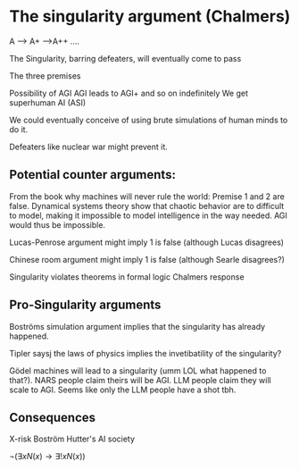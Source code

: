 

# The singularity argument (Chalmers)

A --> A+ -->A++ ....

The Singularity, barring defeaters, will eventually come to pass

The three premises

Possibility of AGI
AGI leads to AGI+ and so on indefinitely
We get superhuman AI (ASI)

We could eventually conceive of using brute simulations of human minds to do it.

Defeaters like nuclear war might prevent it. 

## Potential counter arguments:

From the book why machines will never rule the world: 
Premise 1 and 2 are false. Dynamical systems theory show that chaotic behavior are to difficult to model, making it impossible to model intelligence in the way needed. AGI would thus be impossible.

Lucas-Penrose argument might imply 1 is false (although Lucas disagrees)

Chinese room argument might imply 1 is false (although Searle disagrees?)


Singularity violates theorems in formal logic
Chalmers response



## Pro-Singularity arguments


Boströms simulation argument implies that the singularity has already happened. 


Tipler saysj the laws of physics implies the invetibatility of the singularity?

Gödel machines will lead to a singularity (umm LOL what happened to that?). NARS people claim theirs will be AGI. LLM people claim they will scale to AGI. Seems like only the LLM people have a shot tbh. 



## Consequences


X-risk Boström
Hutter's AI society



$\neg(\exists x N(x) \rightarrow \exists! x N(x))$


